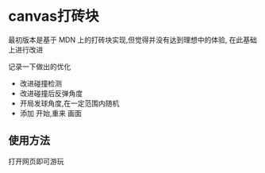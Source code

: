 # canvas打砖块

最初版本是基于 MDN 上的打砖块实现,但觉得并没有达到理想中的体验, 在此基础上进行改进

记录一下做出的优化

* 改进碰撞检测
* 改进碰撞后反弹角度
* 开局发球角度,在一定范围内随机
* 添加 开始,重来 画面

## 使用方法

打开网页即可游玩